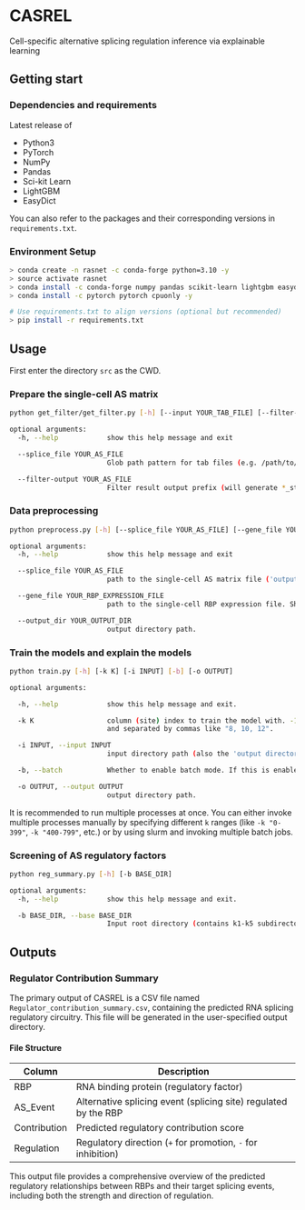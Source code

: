 # CASREL
Cell-specific alternative splicing regulation inference via explainable learning


## Getting start ##

### Dependencies and requirements

Latest release of

- Python3
- PyTorch
- NumPy
- Pandas
- Sci-kit Learn
- LightGBM
- EasyDict

You can also refer to the packages and their corresponding versions in `requirements.txt`.

### Environment Setup
```bash
> conda create -n rasnet -c conda-forge python=3.10 -y
> source activate rasnet
> conda install -c conda-forge numpy pandas scikit-learn lightgbm easydict -y
> conda install -c pytorch pytorch cpuonly -y

# Use requirements.txt to align versions (optional but recommended)
> pip install -r requirements.txt

```


## Usage

First enter the directory `src` as the CWD.

### Prepare the single-cell AS matrix

```bash
python get_filter/get_filter.py [-h] [--input YOUR_TAB_FILE] [--filter-output YOUR_AS_FILE]

optional arguments:
  -h, --help            show this help message and exit

  --splice_file YOUR_AS_FILE
                        Glob path pattern for tab files (e.g. /path/to/*SJ.out.tab). The SJ.out.tab file can be obtained by aligning the raw sequencing data in the regular STAR pipeline.

  --filter-output YOUR_AS_FILE
                        Filter result output prefix (will generate *_start.csv and *_end.csv).
```

### Data preprocessing

```bash
python preprocess.py [-h] [--splice_file YOUR_AS_FILE] [--gene_file YOUR_RBP_EXPRESSION_FILE] [--output_dir YOUR_OUTPUT_DIR]

optional arguments:
  -h, --help            show this help message and exit

  --splice_file YOUR_AS_FILE
                        path to the single-cell AS matrix file ('output files' of the step 'Prepare the single-cell AS matrix'). If the path is xxx, we expect there would be xxx_start.csv and xxx_end.csv to represent the 3’ and 5’ AS data. xxx_start.csv and xxx_end.csv can also be obtained from the BAM files by SCASL.

  --gene_file YOUR_RBP_EXPRESSION_FILE
                        path to the single-cell RBP expression file. Should be a csv file.

  --output_dir YOUR_OUTPUT_DIR
                        output directory path.
```

### Train the models and explain the models

```bash
python train.py [-h] [-k K] [-i INPUT] [-b] [-o OUTPUT]

optional arguments:

  -h, --help            show this help message and exit.

  -k K                  column (site) index to train the model with. -1 means all columns. You can either specify a single column like 0, 1, or 2, or a range like 0-2, or a list wrapper by quotes
                        and separated by commas like "8, 10, 12".

  -i INPUT, --input INPUT
                        input directory path (also the 'output directory' of the step 'Data preprocessing').

  -b, --batch           Whether to enable batch mode. If this is enabled, a single model will try to capture and output the predictions for all the sites specified.

  -o OUTPUT, --output OUTPUT
                        output directory path.
```


It is recommended to run multiple processes at once. You can either invoke multiple processes manually by specifying different `k` ranges (like `-k "0-399"`, `-k "400-799"`, etc.) or by using slurm and invoking multiple batch jobs.


### Screening of AS regulatory factors

```bash
python reg_summary.py [-h] [-b BASE_DIR]

optional arguments:
  -h, --help            show this help message and exit.

  -b BASE_DIR, --base BASE_DIR
                        Input root directory (contains k1-k5 subdirectories, the 'output directory' of the step 'Train the models and explain the models'), also the output directory. Defaults to the current directory.
```

## Outputs

### Regulator Contribution Summary

The primary output of CASREL is a CSV file named `Regulator_contribution_summary.csv`, containing the predicted RNA splicing regulatory circuitry. This file will be generated in the user-specified output directory.

#### File Structure

| Column | Description |
|--------|------------|
| RBP | RNA binding protein (regulatory factor) |
| AS_Event | Alternative splicing event (splicing site) regulated by the RBP |
| Contribution | Predicted regulatory contribution score |
| Regulation | Regulatory direction (`+` for promotion, `-` for inhibition) |

This output file provides a comprehensive overview of the predicted regulatory relationships between RBPs and their target splicing events, including both the strength and direction of regulation.
